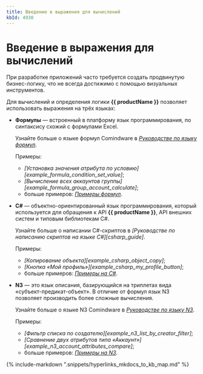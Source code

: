 ```yaml
---
title: Введение в выражения для вычислений
kbId: 4930
---
```


# Введение в выражения для вычислений

При разработке приложений часто требуется создать продвинутую бизнес-логику, что не всегда достижимо с помощью визуальных инструментов.

Для вычислений и определения логики **{{ productName }}** позволяет использовать выражения на трёх языках:

- **Формулы** — встроенный в платформу язык программирования, по синтаксису схожий с формулами Excel.

  Узнайте больше о языке формул Comindware в *[Руководстве по языку формул](https://kb.comindware.ru/category.php?id=880)*.

  Примеры:

  - *[Установка значения атрибута по условию][example_formula_condition_set_value]*;
  - *[Вычисление всех аккаунтов группы][example_formula_group_account_calculate]*;
  - больше примеров: *[Примеры формул](https://kb.comindware.ru/category.php?id=881)*.
- **C#** — объектно-ориентированный язык программирования, который используется для обращения к API **{{ productName }}**, API внешних систем и типовым библиотекам C#.

  Узнайте больше о написании C#-скриптов в *[Руководстве по написанию скриптов на языке C#][csharp_guide]*.

  Примеры:

  - *[Копирование объекта][example_csharp_object_copy]*;
  - *[Кнопка «Мой профиль»][example_csharp_my_profile_button]*;
  - больше примеров: *[Примеры на C#](https://kb.comindware.ru/category.php?id=883)*.
- **N3** — это язык описания, базирующийся на триплетах вида «субъект-предикат-объект». В отличие от формул язык N3 позволяет производить более сложные вычисления.

  Узнайте больше о языке N3 Comindware в *[Руководстве по языку N3](https://kb.comindware.ru/category.php?id=877)*.

  Примеры:

  - *[Фильтр списка по создателю][example_n3_list_by_creator_filter]*;
  - *[Сравнение двух атрибутов типа «Аккаунт»][example_n3_account_attributes_compare]*;
  - больше примеров: *[Примеры на N3](https://kb.comindware.ru/category.php?id=879)*.

{% include-markdown ".snippets/hyperlinks_mkdocs_to_kb_map.md" %}
